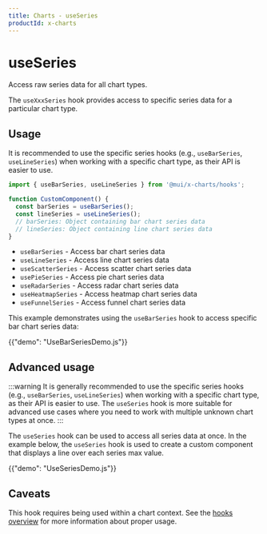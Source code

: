 ```yaml
---
title: Charts - useSeries
productId: x-charts
---
```


# useSeries

<p class="description">Access raw series data for all chart types.</p>

The `useXxxSeries` hook provides access to specific series data for a particular chart type.

## Usage

It is recommended to use the specific series hooks (e.g., `useBarSeries`, `useLineSeries`) when working with a specific chart type, as their API is easier to use.

```js
import { useBarSeries, useLineSeries } from '@mui/x-charts/hooks';

function CustomComponent() {
  const barSeries = useBarSeries();
  const lineSeries = useLineSeries();
  // barSeries: Object containing bar chart series data
  // lineSeries: Object containing line chart series data
}
```

- `useBarSeries` - Access bar chart series data
- `useLineSeries` - Access line chart series data
- `useScatterSeries` - Access scatter chart series data
- `usePieSeries` - Access pie chart series data
- `useRadarSeries` - Access radar chart series data
- `useHeatmapSeries` - Access heatmap chart series data
- `useFunnelSeries` - Access funnel chart series data

This example demonstrates using the `useBarSeries` hook to access specific bar chart series data:

{{"demo": "UseBarSeriesDemo.js"}}

## Advanced usage

:::warning
It is generally recommended to use the specific series hooks (e.g., `useBarSeries`, `useLineSeries`) when working with a specific chart type, as their API is easier to use.
The `useSeries` hook is more suitable for advanced use cases where you need to work with multiple unknown chart types at once.
:::

The `useSeries` hook can be used to access all series data at once.
In the example below, the `useSeries` hook is used to create a custom component that displays a line over each series max value.

{{"demo": "UseSeriesDemo.js"}}

## Caveats

This hook requires being used within a chart context. See the [hooks overview](/x/react-charts/hooks/) for more information about proper usage.
